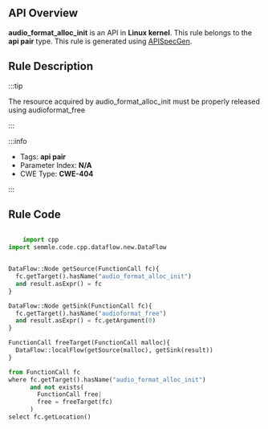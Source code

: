 ---
---


## API Overview
**audio_format_alloc_init** is an API in **Linux kernel**. This rule belongs to the **api pair** type. This rule is generated using [APISpecGen](../../tools/APISpecGen).
## Rule Description

:::tip

The resource acquired by audio_format_alloc_init must be properly released using audioformat_free

:::

:::info

- Tags: **api pair**
- Parameter Index: **N/A**
- CWE Type: **CWE-404**

:::

## Rule Code
```python

    import cpp
import semmle.code.cpp.dataflow.new.DataFlow


DataFlow::Node getSource(FunctionCall fc){
  fc.getTarget().hasName("audio_format_alloc_init")
  and result.asExpr() = fc
}

DataFlow::Node getSink(FunctionCall fc){
  fc.getTarget().hasName("audioformat_free")
  and result.asExpr() = fc.getArgument(0)
}

FunctionCall freeTarget(FunctionCall malloc){
  DataFlow::localFlow(getSource(malloc), getSink(result))
}

from FunctionCall fc
where fc.getTarget().hasName("audio_format_alloc_init")
      and not exists(
        FunctionCall free| 
        free = freeTarget(fc)
      )
select fc.getLocation()

    
```